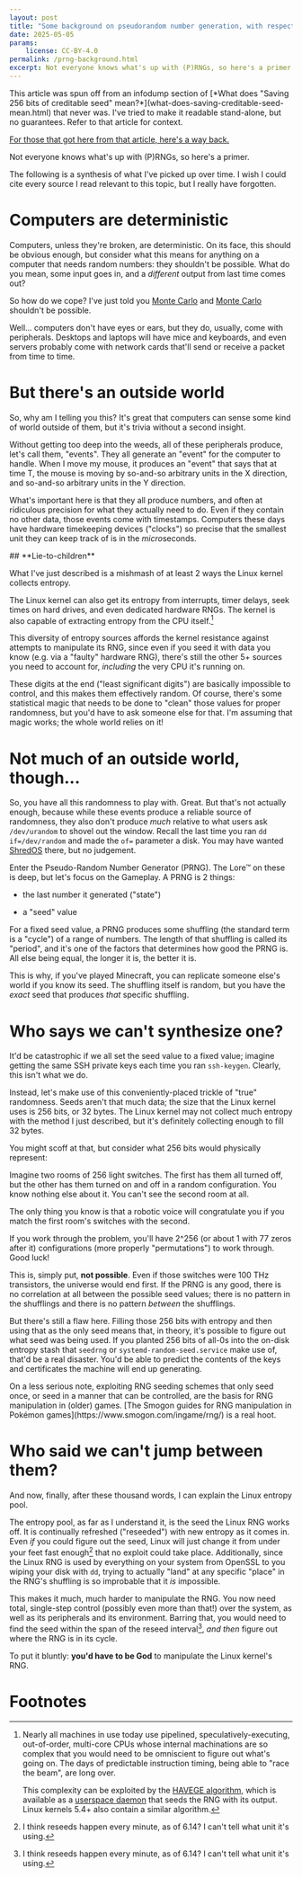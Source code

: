 ```yaml
---
layout: post
title: "Some background on pseudorandom number generation, with respect to Linux"
date: 2025-05-05
params:
    license: CC-BY-4.0
permalink: /prng-background.html
excerpt: Not everyone knows what's up with (P)RNGs, so here's a primer.
---
```


<div class="altcontext" markdown="1">
This article was spun off from an infodump section of
[*What does "Saving 256 bits of creditable seed" mean?*](what-does-saving-creditable-seed-mean.html)
that never was.
I've tried to make it readable stand-alone,
but no guarantees.
Refer to that article for context.

[For those that got here from that article, here's a way back.](what-does-saving-creditable-seed-mean.html#the-program)
</div>

Not everyone knows what's up with (P)RNGs, so here's a primer.

The following is a synthesis of what I've picked up over time.
I wish I could cite every source I read relevant to this topic,
but I really have forgotten.

# Computers are deterministic

Computers, unless they're broken, are deterministic.
On its face, this should be obvious enough, but consider what this means for
anything on a computer that needs random numbers: they shouldn't be possible.
What do you mean, some input goes in,
and a *different* output from last time comes out?

So how do we cope? I've just told you
[Monte Carlo](https://en.wikipedia.org/wiki/Monte_Carlo_algorithm) and
[Monte Carlo](https://en.wikipedia.org/wiki/Monte_Carlo_Casino)
shouldn't be possible.

Well... computers don't have eyes or ears, but they do, usually, come with peripherals.
Desktops and laptops will have mice and keyboards,
and even servers probably come with network cards
that'll send or receive a packet from time to time.

# But there's an outside world

So, why am I telling you this?
It's great that computers can sense some kind of world outside of them, but
it's trivia without a second insight.

Without getting too deep into the weeds, all of these peripherals produce,
let's call them, "events".
They all generate an "event" for the computer to handle.
When I move my mouse, it produces an "event" that says that at time T,
the mouse is moving by so-and-so arbitrary units in the X direction, and
so-and-so arbitrary units in the Y direction.

What's important here is that they all produce numbers, and often at
ridiculous precision for what they actually need to do.
Even if they contain no other data, those events come with timestamps.
Computers these days have hardware timekeeping devices
("clocks") so precise that the smallest unit they can keep track of
is in the *micro*seconds.

<div class="panel-warning-half" markdown="1">
## **Lie-to-children**

What I've just described is a mishmash
of at least 2 ways the Linux kernel
collects entropy.

The Linux kernel can also get its entropy from interrupts, timer delays,
seek times on hard drives, and even dedicated hardware RNGs.
The kernel is also capable of extracting entropy from the CPU itself.[^haveged]

This diversity of entropy sources affords the kernel resistance
against attempts to manipulate its RNG,
since even if you seed it with data you
know (e.g. via a "faulty" hardware RNG),
there's still the other 5+ sources you need to account for, *including*
the very CPU it's running on.
</div>

These digits at the end ("least significant digits") are basically
impossible to control, and this makes them effectively
random. Of course, there's some statistical magic that needs
to be done to "clean" those values for proper randomness,
but you'd have to ask someone else for that.
I'm assuming that magic works; the whole world relies on it!

# Not much of an outside world, though...

So, you have all this randomness to play with. Great.
But that's not actually enough, because while these events produce
a reliable source of randomness, they also don't produce *much*
relative to what users ask `/dev/urandom` to shovel out the window.
Recall the last time you ran `dd if=/dev/random`
and made the `of=` parameter a disk.
You may have wanted
[ShredOS](https://github.com/PartialVolume/shredos.x86_64)
there, but no judgement.

Enter the Pseudo-Random Number Generator (PRNG).
The Lore™ on these is deep, but let's focus on the Gameplay.
A PRNG is 2 things:

* the last number it generated ("state")

* a "seed" value

For a fixed seed value, a PRNG produces some shuffling
(the standard term is a "cycle") of a range of numbers.
The length of that shuffling is called its "period",
and it's one of the factors that determines how good the PRNG is.
All else being equal, the longer it is, the better it is.

This is why, if you've played Minecraft,
you can replicate someone else's world if you know its seed.
The shuffling itself is random,
but you have the *exact* seed that produces *that* specific shuffling.

# Who says we can't synthesize one?

It'd be catastrophic if we all set the seed value to a fixed value;
imagine getting the same SSH private keys each time you ran `ssh-keygen`.
Clearly, this isn't what we do.

Instead, let's make use of this conveniently-placed trickle
of "true" randomness.
Seeds aren't that much data;
the size that the Linux kernel uses is 256 bits, or 32 bytes.
The Linux kernel may not collect much entropy with the method I just described,
but it's definitely collecting enough to fill 32 bytes.

You might scoff at that, but consider what 256 bits would physically represent:

<div class="altcontext" markdown="1">
Imagine two rooms of 256 light switches. The first has them all turned off,
but the other has them turned on and off in a random configuration.
You know nothing else about it.
You can't see the second room at all.

The only thing you know is that a robotic voice will congratulate you
if you match the first room's switches with the second.
</div>

If you work through the problem,
you'll have 2^256 (or about 1 with 77 zeros after it)
configurations (more properly "permutations") to work through.
Good luck!

This is, simply put, **not possible**.
Even if those switches were 100 THz transistors,
the universe would end first.
If the PRNG is any good, there is no correlation
at all between the possible seed values;
there is no pattern in the shufflings
and there is no pattern *between* the shufflings.

But there's still a flaw here.
Filling those 256 bits with entropy
and then using that as the only seed means that,
in theory, it's possible to figure out what seed was being used.
If you planted 256 bits of all-0s into the
on-disk entropy stash that `seedrng`
or `systemd-random-seed.service` make use of,
that'd be a real disaster.
You'd be able to predict the contents of
the keys and certificates the machine will end up generating.

<div class="panel-info" markdown="1">
On a less serious note,
exploiting RNG seeding schemes that only seed once,
or seed in a manner that can be controlled,
are the basis for RNG manipulation in (older) games.
[The Smogon guides for RNG manipulation in Pokémon games](https://www.smogon.com/ingame/rng/)
is a real hoot.
</div>

# Who said we can't jump between them?

And now, finally, after these thousand words,
I can explain the Linux entropy pool.

The entropy pool, as far as I understand it,
is the seed the Linux RNG works off.
It is continually refreshed ("reseeded")
with new entropy as it comes in.
Even *if* you could figure out the seed,
Linux will just change it from under your feet
fast enough[^reseed-interval] that no exploit could take place.
Additionally, since the Linux RNG is used by
everything on your system from OpenSSL to
you wiping your disk with `dd`,
trying to actually "land" at any specific
"place" in the RNG's shuffling is so
improbable that it *is* impossible.

This makes it much, much harder to manipulate the RNG.
You now need total, single-step control (possibly even more than that!)
over the system, as well as its peripherals and its environment.
Barring that, you would need to find the seed within the span of the
reseed interval[^reseed-interval], *and then* figure out where the
RNG is in its cycle.

To put it bluntly: **you'd have to be God**
to manipulate the Linux kernel's RNG.

# Footnotes

[^haveged]: Nearly all machines in use today use
    pipelined, speculatively-executing, out-of-order, multi-core CPUs whose
    internal machinations are so complex
    that you would need to be omniscient to figure out what's going on.
    The days of predictable instruction timing, being able to "race the beam",
    are long over.

    This complexity can be exploited by the
    [HAVEGE algorithm](https://www.irisa.fr/caps/projects/hipsor/publications/havege-tomacs.pdf),
    which is available as a
    [userspace daemon](https://github.com/jirka-h/haveged)
    that seeds the RNG with its output.
    Linux kernels 5.4+ also contain a similar algorithm.

[^reseed-interval]: I think reseeds happen every minute, as of 6.14?
                    I can't tell what unit it's using.
